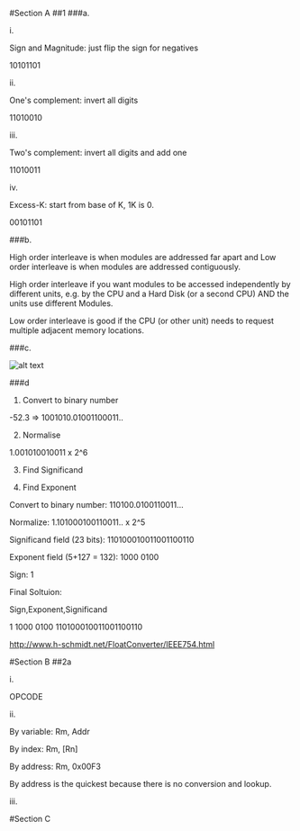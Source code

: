#Section A
##1
###a.

i.

Sign and Magnitude: just flip the sign for negatives 

10101101

ii.

One's complement: invert all digits

11010010

iii. 

Two's complement: invert all digits and add one

11010011

iv.

Excess-K: start from base of K, 1K is 0. 

00101101

###b.

High order interleave is when modules are addressed far apart and 
Low order interleave is when modules are addressed contiguously.

High order interleave if you want modules to be accessed independently 
by different units, e.g. by the CPU and a Hard Disk (or a second CPU) AND 
the units use different Modules.

Low order interleave is good if the CPU (or other unit) needs to request
multiple adjacent memory locations.

###c.

![alt text](http://hyperphysics.phy-astr.gsu.edu/hbase/electronic/ietron/nor2.gif "Logo Title Text 1")



###d

1. Convert to binary number

-52.3 => 1001010.01001100011..

2. Normalise

1.001010010011 x 2^6

3. Find Significand


4. Find Exponent

Convert to binary number: 110100.0100110011...

Normalize: 1.101000100110011.. x 2^5

Significand field (23 bits): 110100010011001100110

Exponent field (5+127 = 132): 1000 0100

Sign: 1 

Final Soltuion:

Sign,Exponent,Significand

1 1000 0100 110100010011001100110

http://www.h-schmidt.net/FloatConverter/IEEE754.html



#Section B
##2a

i.

OPCODE

ii.

By variable: Rm, Addr

By index: Rm, [Rn]

By address: Rm, 0x00F3

By address is the quickest because there is no conversion and lookup. 

iii.



#Section C
